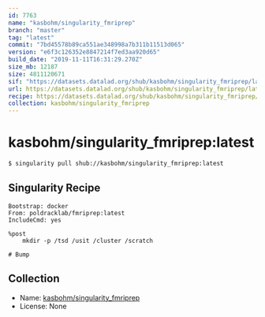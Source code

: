 ```yaml
---
id: 7763
name: "kasbohm/singularity_fmriprep"
branch: "master"
tag: "latest"
commit: "7bd45578b89ca551ae348998a7b311b11513d065"
version: "e6f3c126352e8847214f7ed3aa920d65"
build_date: "2019-11-11T16:31:29.270Z"
size_mb: 12187
size: 4811120671
sif: "https://datasets.datalad.org/shub/kasbohm/singularity_fmriprep/latest/2019-11-11-7bd45578-e6f3c126/e6f3c126352e8847214f7ed3aa920d65.simg"
url: https://datasets.datalad.org/shub/kasbohm/singularity_fmriprep/latest/2019-11-11-7bd45578-e6f3c126/
recipe: https://datasets.datalad.org/shub/kasbohm/singularity_fmriprep/latest/2019-11-11-7bd45578-e6f3c126/Singularity
collection: kasbohm/singularity_fmriprep
---
```


# kasbohm/singularity_fmriprep:latest

```bash
$ singularity pull shub://kasbohm/singularity_fmriprep:latest
```

## Singularity Recipe

```singularity
Bootstrap: docker
From: poldracklab/fmriprep:latest
IncludeCmd: yes

%post
    mkdir -p /tsd /usit /cluster /scratch

# Bump
```

## Collection

 - Name: [kasbohm/singularity_fmriprep](https://github.com/kasbohm/singularity_fmriprep)
 - License: None


